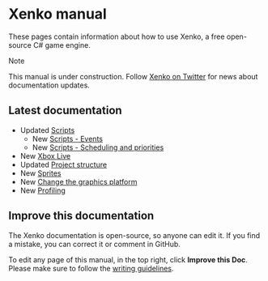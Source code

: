 
# Xenko manual

These pages contain information about how to use Xenko, a free open-source C# game engine.

>[!Note]
>This manual is under construction. Follow [Xenko on Twitter](https://twitter.com/xenko3d?lang=en) for news about documentation updates.

## Latest documentation

* <span class="label label-doc-highlight">Updated</span> [Scripts](scripts/index.md)
    * <span class="label label-doc-highlight">New</span> [Scripts - Events](scripts/events.md)
    * <span class="label label-doc-highlight">New</span> [Scripts - Scheduling and priorities](scripts/scheduling-and-priorities.md)
* <span class="label label-doc-highlight">New</span> [Xbox Live](platforms/uwp/xbox-live.md)
* <span class="label label-doc-highlight">Updated</span> [Project structure](get-started/project-structure.md)
* <span class="label label-doc-highlight">New</span> [Sprites](sprites/index.md)
* <span class="label label-doc-highlight">New</span> [Change the graphics platform](platforms/change-the-graphics-platform.md)
* <span class="label label-doc-highlight">New</span> [Profiling](troubleshooting/profiling.md)

## Improve this documentation

The Xenko documentation is open-source, so anyone can edit it. If you find a mistake, you can correct it or comment in GitHub.

To edit any page of this manual, in the top right, click **Improve this Doc**. Please make sure to follow the [writing guidelines](https://github.com/SiliconStudio/xenko-docs/blob/master-1.9/GUIDELINES.md).